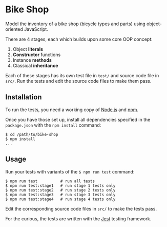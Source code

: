 # Bike Shop

Model the inventory of a bike shop (bicycle types and parts) using object-oriented JavaScript.

There are 4 stages, each which builds upon some core OOP concept:

1. Object **literals**
2. **Constructor** functions
3. Instance **methods**
4. Classical **inheritance**

Each of these stages has its own test file in `test/` and source code file in `src/`. Run the tests and edit the source code files to make them pass.

## Installation

To run the tests, you need a working copy of [Node.js](https://nodejs.org/en/) and [npm](https://www.npmjs.com/).

Once you have those set up, install all dependencies specified in the `package.json` with the `npm install` command:

```shell
$ cd /path/to/bike-shop
$ npm install
...
```

## Usage

Run your tests with variants of the `$ npm run test` command:

```shell
$ npm run test          # run all tests
$ npm run test:stage1   # run stage 1 tests only
$ npm run test:stage2   # run stage 2 tests only
$ npm run test:stage3   # run stage 3 tests only
$ npm run test:stage4   # run stage 4 tests only
```

Edit the corresponding source code files in `src/` to make the tests pass.

For the curious, the tests are written with the [Jest](https://facebook.github.io/jest/) testing framework.
